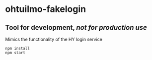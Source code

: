 # ohtuilmo-fakelogin
## Tool for development, *not for production use*
Mimics the functionality of the HY login service

`npm install`  
`npm start`
